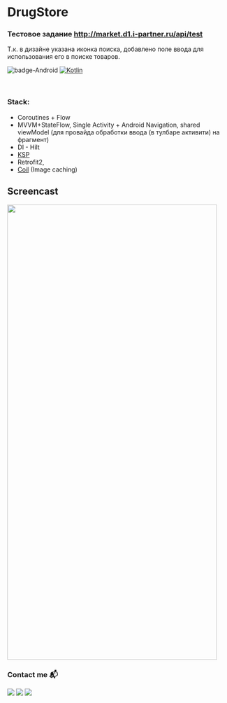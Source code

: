 # DrugStore

### Тестовое задание http://market.d1.i-partner.ru/api/test

Т.к. в дизайне указана иконка поиска, добавлено поле ввода для использования его в поиске товаров.

![badge-Android](https://img.shields.io/badge/Platform-Android-brightgreen?logo=android&style=plastic)
[![Kotlin](https://img.shields.io/badge/Kotlin-1.9.22-blue.svg?style=plastic&logo=kotlin)](https://kotlinlang.org)

<br>

### Stack:
- Coroutines + Flow
- MVVM+StateFlow, Single Activity + Android Navigation, shared viewModel (для провайда обработки ввода (в тулбаре активити) на фрагмент)
- DI - Hilt
- [KSP](https://kotlinlang.org/docs/ksp-overview.html)
- Retrofit2,
- [Coil](https://coil-kt.github.io/coil/) (Image caching)

## Screencast 

<img src="./screencast/001_screencast.gif" width="480" height="1040">

### Contact me  📬

<p align="left">

[![](https://img.shields.io/badge/LinkedIn-0077B5?style=for-the-badge&logo=linkedin&logoColor=white)](https://www.linkedin.com/in/aleksey-zinchenko-9b3760252/)
[![](https://img.shields.io/badge/Telegram-0077B5?style=for-the-badge&logo=telegram&logoColor=white)](https://t.me/heoderer)
[![](https://img.shields.io/badge/Facebook-0077B5?style=for-the-badge&logo=facebook&logoColor=white)](https://www.facebook.com/double.conscience)
</p>
